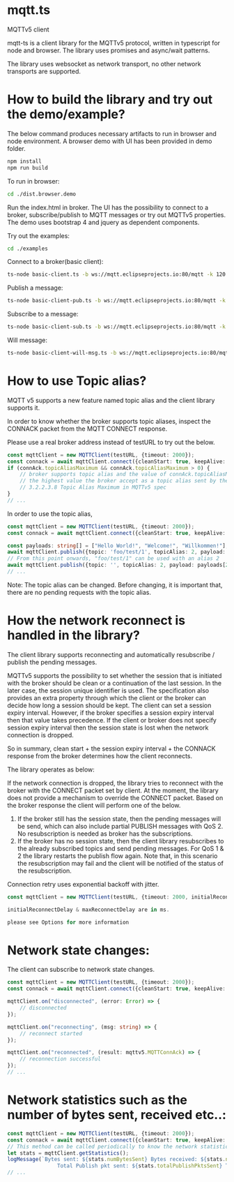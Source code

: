 # mqtt.ts
MQTTv5 client

mqtt-ts is a client library for the MQTTv5 protocol, written in typescript for node and browser. The library uses promises and async/wait patterns. 

The library uses websocket as network transport, no other network transports are supported.


# How to build the library and try out the demo/example?
The below command produces necessary artifacts to run in browser and node environment. A browser demo with UI has been provided in demo folder.

```bash
npm install
npm run build
```

To run in browser:
```bash
cd ./dist.browser.demo
```

Run the index.html in broker. The UI has the possibility to connect to a broker, subscribe/publish to MQTT messages or try out MQTTv5 properties.
The demo uses bootstrap 4 and jquery as dependent components.

Try out the examples:
```bash
cd ./examples
```

Connect to a broker(basic client):
```bash
ts-node basic-client.ts -b ws://mqtt.eclipseprojects.io:80/mqtt -k 120 -c true
```
Publish a message:
```bash
ts-node basic-client-pub.ts -b ws://mqtt.eclipseprojects.io:80/mqtt -k 120 -t foo/world/1 -p "Welcome" (Default QoS: 0 - if not given)
```
Subscribe to a message:
```bash
ts-node basic-client-sub.ts -b ws://mqtt.eclipseprojects.io:80/mqtt -k 120 -t foo/world/# (Default QoS: 0 - if not given)
```
Will message:
```bash
ts-node basic-client-will-msg.ts -b ws://mqtt.eclipseprojects.io:80/mqtt -k 120 -t foo/will/1 -p "The will message" -s foo/will/#
```

# How to use Topic alias?
MQTT v5 supports a new feature named topic alias and the client library supports it.

In order to know whether the broker supports topic aliases, inspect the CONNACK packet from the MQTT CONNECT response.

Please use a real broker address instead of testURL to try out the below.

```typescript
const mqttClient = new MQTTClient(testURL, {timeout: 2000});
const connack = await mqttClient.connect({cleanStart: true, keepAlive: 0});
if (connAck.topicAliasMaximum && connAck.topicAliasMaximum > 0) {
    // broker supports topic alias and the value of connAck.topicAliasMaximum indicates
    // the highest value the broker accept as a topic alias sent by the client.
    // 3.2.2.3.8 Topic Alias Maximum in MQTTv5 spec
}
// ...
```

In order to use the topic alias,

```typescript
const mqttClient = new MQTTClient(testURL, {timeout: 2000});
const connack = await mqttClient.connect({cleanStart: true, keepAlive: 0});

const payloads: string[] = ["Hello World!", "Welcome!", "Willkommen!"];
await mqttClient.publish({topic: 'foo/test/1', topicAlias: 2, payload: payloads[1], qos: 1});
// From this point onwards, "foo/test/1" can be used with an alias 2
await mqttClient.publish({topic: '', topicAlias: 2, payload: payloads[2]});
// ...
```
Note: The topic alias can be changed. Before changing, it is important that, there are no pending requests with the topic alias.

# How the network reconnect is handled in the library?

The client library supports reconnecting and automatically resubscribe / publish the pending messages.

MQTTv5 supports the possibility to set whether the session that is initiated with the broker should be clean or a continuation of the last session. In the later case, the session unique identifier is used. The specification also provides an extra property through which the client or the broker can decide how long a session should be kept. The client can set a session expiry interval. However, if the broker specifies a session expiry interval then that value takes precedence. If the client or broker does not specify session expiry interval then the session state is lost when the network connection is dropped.

So in summary, clean start + the session expiry interval + the CONNACK response from the broker determines how the client reconnects.

The library operates as below:

If the network connection is dropped, the library tries to reconnect with the broker with the CONNECT packet set by client. At the moment, the library does not provide a mechanism to override the CONNECT packet. Based on the broker response the client will perform one of the below.

1. If the broker still has the session state, then the pending messages will be send, which can also include partial PUBLISH messages with QoS 2. No resubscription is needed as broker has the subscriptions.
2. If the broker has no session state, then the client library resubscribes to the already subscribed topics and send pending messages. For QoS 1 & 2 the library restarts the publish flow again. Note that, in this scenario the resubscription may fail and the client will be notified of the status of the resubscription.

Connection retry uses exponential backoff with jitter. 
```typescript
const mqttClient = new MQTTClient(testURL, {timeout: 2000, initialReconnectDelay: 1000, maxReconnectDelay: 32000, jitter: 0.3});

initialReconnectDelay & maxReconnectDelay are in ms.

please see Options for more information
```

# Network state changes:
The client can subscribe to network state changes.

```typescript
const mqttClient = new MQTTClient(testURL, {timeout: 2000});
const connack = await mqttClient.connect({cleanStart: true, keepAlive: 0});

mqttClient.on("disconnected", (error: Error) => {
    // disconnected
});

mqttClient.on("reconnecting", (msg: string) => {
    // reconnect started
});

mqttClient.on("reconnected", (result: mqttv5.MQTTConnAck) => {
    // reconnection successful
});
// ...
```

# Network statistics such as the number of bytes sent, received etc..:
```typescript
const mqttClient = new MQTTClient(testURL, {timeout: 2000});
const connack = await mqttClient.connect({cleanStart: true, keepAlive: 0});
// This method can be called periodically to know the network statistics
let stats = mqttClient.getStatistics();
logMessage(`Bytes sent: ${stats.numBytesSent} Bytes received: ${stats.numBytesReceived}
                Total Publish pkt sent: ${stats.totalPublishPktsSent} Total Publish pkt recvd: ${stats.totalPublishPktsReceived}`);
// ...
```